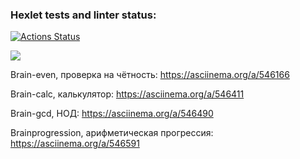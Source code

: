 ### Hexlet tests and linter status:
[![Actions Status](https://github.com/avelebron/frontend-project-44/workflows/hexlet-check/badge.svg)](https://github.com/avelebron/frontend-project-44/actions)

<a href="https://codeclimate.com/github/avelebron/frontend-project-44/maintainability"><img src="https://api.codeclimate.com/v1/badges/e31114e320c2fa2086d8/maintainability" /></a>

Brain-even, проверка на чётность: https://asciinema.org/a/546166

Brain-calc, калькулятор: https://asciinema.org/a/546411

Brain-gcd, НОД: https://asciinema.org/a/546490

Brainprogression, арифметическая прогрессия: https://asciinema.org/a/546591
